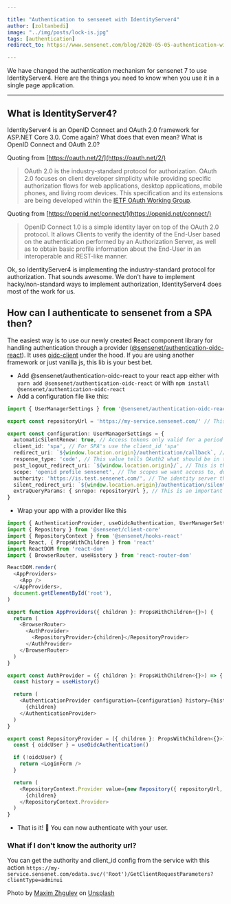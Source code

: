 ```yaml
---

title: "Authentication to sensenet with IdentityServer4"
author: [zoltanbedi]
image: "../img/posts/lock-is.jpg"
tags: [authentication]
redirect_to: https://www.sensenet.com/blog/2020-05-05-authentication-with-identity-server

---
```


We have changed the authentication mechanism for sensenet 7 to use IdentityServer4. 
Here are the things you need to know when you use it in a single page application.

---

## What is IdentityServer4?

IdentityServer4 is an OpenID Connect and OAuth 2.0 framework for ASP.NET Core 3.0. Come again? What does that even mean? What is OpenID Connect and OAuth 2.0? 

Quoting from [https://oauth.net/2/](https://oauth.net/2/)
> OAuth 2.0 is the industry-standard protocol for authorization. OAuth 2.0 focuses on client developer simplicity while providing specific authorization flows for web applications, desktop applications, mobile phones, and living room devices. This specification and its extensions are being developed within the [IETF OAuth Working Group](https://www.ietf.org/mailman/listinfo/oauth).

Quoting from [https://openid.net/connect/](https://openid.net/connect/)
> OpenID Connect 1.0 is a simple identity layer on top of the OAuth 2.0 protocol. It allows Clients to verify the identity of the End-User based on the authentication performed by an Authorization Server, as well as to obtain basic profile information about the End-User in an interoperable and REST-like manner.

Ok, so IdentityServer4 is implementing the industry-standard protocol for authorization. That sounds awesome. We don't have to implement hacky/non-standard ways to implement authorization, IdentityServer4 does most of the work for us.

## How can I authenticate to sensenet from a SPA then?

The easiest way is to use our newly created React component library for handling authentication through a provider ([@sensenet/authentication-oidc-react](https://www.npmjs.com/package/@sensenet/authentication-oidc-react)). It uses [oidc-client](https://www.npmjs.com/package/oidc-client) under the hood. If you are using another framework or just vanilla js, this lib is your best bet.

- Add @sensenet/authentication-oidc-react to your react app either with `yarn add @sensenet/authentication-oidc-react` or with `npm install @sensenet/authentication-oidc-react`
- Add a configuration file like this:

```typescript
import { UserManagerSettings } from '@sensenet/authentication-oidc-react'

export const repositoryUrl = 'https://my-service.sensenet.com/' // This is the repository you want to log in to

export const configuration: UserManagerSettings = {
  automaticSilentRenew: true, // Access tokens only valid for a period of time with this set to true it will be renewed 1 minute before expiration
  client_id: 'spa', // For SPA's use the client_id 'spa'
  redirect_uri: `${window.location.origin}/authentication/callback`, // This is the url it will return with the access token
  response_type: 'code', // This value tells OAuth2 what should be in the response, we want the access token
  post_logout_redirect_uri: `${window.location.origin}/`, // This is the url the server will redirect after logout
  scope: 'openid profile sensenet', // The scopes we want access to, don't forget to add sensenet!
  authority: 'https://is.test.sensenet.com/', // The identity server that will talk with our repository
  silent_redirect_uri: `${window.location.origin}/authentication/silent_callback`, // This url is going to be called for silent login
  extraQueryParams: { snrepo: repositoryUrl }, // This is an important bit, we need to set snrepo to our repositoryUrl so IdentityServer will know who should it talk to for authorization
}
```

- Wrap your app with a provider like this

```typescript
import { AuthenticationProvider, useOidcAuthentication, UserManagerSettings } from '@sensenet/authentication-oidc-react'
import { Repository } from '@sensenet/client-core'
import { RepositoryContext } from '@sensenet/hooks-react'
import React, { PropsWithChildren } from 'react'
import ReactDOM from 'react-dom'
import { BrowserRouter, useHistory } from 'react-router-dom'

ReactDOM.render(
  <AppProviders>
    <App />
  </AppProviders>,
  document.getElementById('root'),
)

export function AppProviders({ children }: PropsWithChildren<{}>) {
  return (
    <BrowserRouter>
      <AuthProvider>
        <RepositoryProvider>{children}</RepositoryProvider>
      </AuthProvider>
    </BrowserRouter>
  )
}

export const AuthProvider = ({ children }: PropsWithChildren<{}>) => {
  const history = useHistory()

  return (
    <AuthenticationProvider configuration={configuration} history={history}>
      {children}
    </AuthenticationProvider>
  )
}

export const RepositoryProvider = ({ children }: PropsWithChildren<{}>) => {
  const { oidcUser } = useOidcAuthentication()

  if (!oidcUser) {
    return <LoginForm />
  }

  return (
    <RepositoryContext.Provider value={new Repository({ repositoryUrl, token: oidcUser.access_token })}>
      {children}
    </RepositoryContext.Provider>
  )
}
```

- That is it! 🎉 You can now authenticate with your user.


### What if I don't know the authority url?

You can get the authority and client_id config from the service with this action `https://my-service.sensenet.com/odata.svc/('Root')/GetClientRequestParameters?clientType=adminui`

Photo by [Maxim Zhgulev](https://unsplash.com/@jemjoyrussia?utm_source=unsplash&utm_medium=referral&utm_content=creditCopyText) on [Unsplash](https://unsplash.com/s/photos/lock?utm_source=unsplash&utm_medium=referral&utm_content=creditCopyText)
